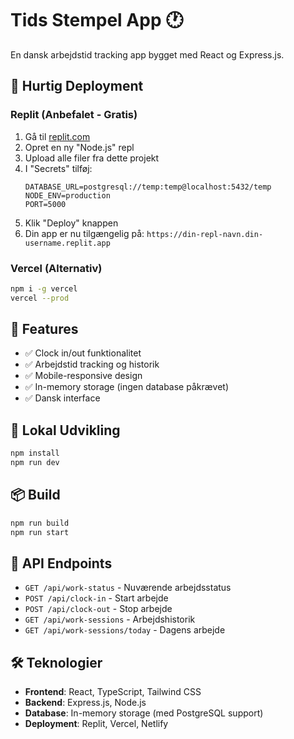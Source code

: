 # Tids Stempel App 🕐

En dansk arbejdstid tracking app bygget med React og Express.js.

## 🚀 Hurtig Deployment

### Replit (Anbefalet - Gratis)
1. Gå til [replit.com](https://replit.com)
2. Opret en ny "Node.js" repl
3. Upload alle filer fra dette projekt
4. I "Secrets" tilføj:
   ```
   DATABASE_URL=postgresql://temp:temp@localhost:5432/temp
   NODE_ENV=production
   PORT=5000
   ```
5. Klik "Deploy" knappen
6. Din app er nu tilgængelig på: `https://din-repl-navn.din-username.replit.app`

### Vercel (Alternativ)
```bash
npm i -g vercel
vercel --prod
```

## 📱 Features
- ✅ Clock in/out funktionalitet
- ✅ Arbejdstid tracking og historik
- ✅ Mobile-responsive design
- ✅ In-memory storage (ingen database påkrævet)
- ✅ Dansk interface

## 🔧 Lokal Udvikling
```bash
npm install
npm run dev
```

## 📦 Build
```bash
npm run build
npm run start
```

## 🔗 API Endpoints
- `GET /api/work-status` - Nuværende arbejdsstatus
- `POST /api/clock-in` - Start arbejde
- `POST /api/clock-out` - Stop arbejde
- `GET /api/work-sessions` - Arbejdshistorik
- `GET /api/work-sessions/today` - Dagens arbejde

## 🛠️ Teknologier
- **Frontend**: React, TypeScript, Tailwind CSS
- **Backend**: Express.js, Node.js
- **Database**: In-memory storage (med PostgreSQL support)
- **Deployment**: Replit, Vercel, Netlify 